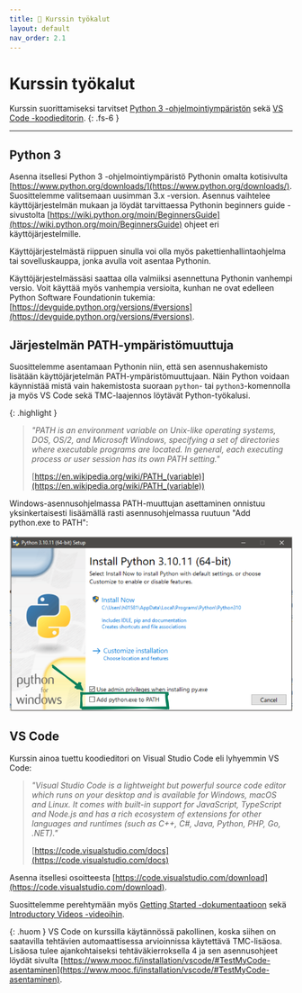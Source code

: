 ```yaml
---
title: 💾 Kurssin työkalut
layout: default
nav_order: 2.1
---
```


# Kurssin työkalut

Kurssin suorittamiseksi tarvitset [Python 3 -ohjelmointiympäristön](https://www.python.org/downloads/) sekä [VS Code -koodieditorin](https://code.visualstudio.com/download).
{: .fs-6 }

---

## Python 3

Asenna itsellesi Python 3 -ohjelmointiympäristö Pythonin omalta kotisivulta [https://www.python.org/downloads/](https://www.python.org/downloads/). Suosittelemme valitsemaan uusimman 3.x -version. Asennus vaihtelee käyttöjärjestelmän mukaan ja löydät tarvittaessa Pythonin beginners guide -sivustolta [https://wiki.python.org/moin/BeginnersGuide](https://wiki.python.org/moin/BeginnersGuide) ohjeet eri käyttöjärjestelmille.

Käyttöjärjestelmästä riippuen sinulla voi olla myös pakettienhallintaohjelma tai sovelluskauppa, jonka avulla voit asentaa Pythonin.

Käyttöjärjestelmässäsi saattaa olla valmiiksi asennettuna Pythonin vanhempi versio. Voit käyttää myös vanhempia versioita, kunhan ne ovat edelleen Python Software Foundationin tukemia: [https://devguide.python.org/versions/#versions](https://devguide.python.org/versions/#versions).

## Järjestelmän PATH-ympäristömuuttuja

Suosittelemme asentamaan Pythonin niin, että sen asennushakemisto lisätään käyttöjärjetelmän PATH-ympäristömuuttujaan. Näin Python voidaan käynnistää mistä vain hakemistosta suoraan `python`- tai `python3`-komennolla ja myös VS Code sekä TMC-laajennos löytävät Python-työkalusi.

{: .highlight }
> *"PATH is an environment variable on Unix-like operating systems, DOS, OS/2, and Microsoft Windows, specifying a set of directories where executable programs are located. In general, each executing process or user session has its own PATH setting."*
>
> [https://en.wikipedia.org/wiki/PATH_(variable)](https://en.wikipedia.org/wiki/PATH_(variable))

Windows-asennusohjelmassa PATH-muuttujan asettaminen onnistuu yksinkertaisesti lisäämällä rasti asennusohjelmassa ruutuun "Add python.exe to PATH":

![Add python.exe to PATH](/img/installer-path.png)



## VS Code

Kurssin ainoa tuettu koodieditori on Visual Studio Code eli lyhyemmin VS Code:

> *"Visual Studio Code is a lightweight but powerful source code editor which runs on your desktop and is available for Windows, macOS and Linux. It comes with built-in support for JavaScript, TypeScript and Node.js and has a rich ecosystem of extensions for other languages and runtimes (such as C++, C#, Java, Python, PHP, Go, .NET)."*
>
> [https://code.visualstudio.com/docs](https://code.visualstudio.com/docs)

Asenna itsellesi osoitteesta [https://code.visualstudio.com/download](https://code.visualstudio.com/download).

Suosittelemme perehtymään myös [Getting Started -dokumentaatioon](https://code.visualstudio.com/docs) sekä [Introductory Videos -videoihin](https://code.visualstudio.com/docs/getstarted/introvideos).

{: .huom }
VS Code on kurssilla käytännössä pakollinen, koska siihen on saatavilla tehtävien automaattisessa arvioinnissa käytettävä TMC-lisäosa. Lisäosa tulee ajankohtaiseksi tehtäväkierroksella 4 ja sen asennusohjeet löydät sivulta [https://www.mooc.fi/installation/vscode/#TestMyCode-asentaminen](https://www.mooc.fi/installation/vscode/#TestMyCode-asentaminen).
